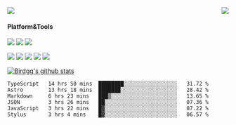 <p>
  <a href="https://count.getloli.com/"><img src="https://count.getloli.com/get/@birdgg.readme?theme=moebooru-h"></a>
  <img src="https://weather-icon.journeyad.repl.co/@hangzhou?v=1" align="right">
</p>

#### Platform&Tools
[![](https://img.shields.io/badge/macOS-Big%20Sur-292e33?style=flat-square&logo=apple&logoColor=ffffff)](https://www.apple.com/macos/big-sur/)
[![](https://img.shields.io/badge/IDE-Visual%20Studio%20Code-blue?style=flat-square&logo=visual-studio-code&logoColor=ffffff)](https://code.visualstudio.com/)
[![](https://img.shields.io/badge/Editor-Emacs-purple?style=flat-square&logo=gnu-emacs&logoColor=ffffff)](https://www.gnu.org/software/emacs/)

[![](https://img.shields.io/badge/-React-61dafb?style=flat-square&logo=react&logoColor=ffffff)](https://reactjs.org/)
[![](https://img.shields.io/badge/-ReactNative-61dafb?style=flat-square&logo=react&logoColor=ffffff)](https://reactnative.dev/)
[![](https://img.shields.io/badge/-TypeScript-007acc?style=flat-square&logo=typescript&logoColor=white)](https://www.typescriptlang.org/)
[![](https://img.shields.io/badge/-JavaScript-f7e018?style=flat-square&logo=javascript&logoColor=white)](https://www.ecma-international.org/)
[![](https://img.shields.io/badge/-Node.js-43853d?style=flat-square&logo=node.js&logoColor=ffffff)](https://nodejs.org/)

<a href="https://github.com/birdgg"><img align="center" src="https://github-readme-stats.vercel.app/api?username=birdgg&show_icons=true&include_all_commits=true&hide_border=tru&custom_title=Birdgg%27s%20Github%20Stats" alt="Birdgg's github stats" /></a> 

<!--START_SECTION:waka-->

```text
TypeScript   14 hrs 50 mins  ████████░░░░░░░░░░░░░░░░░   31.72 %
Astro        13 hrs 18 mins  ███████░░░░░░░░░░░░░░░░░░   28.42 %
Markdown     6 hrs 23 mins   ███▒░░░░░░░░░░░░░░░░░░░░░   13.65 %
JSON         3 hrs 26 mins   ██░░░░░░░░░░░░░░░░░░░░░░░   07.36 %
JavaScript   3 hrs 22 mins   █▓░░░░░░░░░░░░░░░░░░░░░░░   07.22 %
Stylus       3 hrs 4 mins    █▓░░░░░░░░░░░░░░░░░░░░░░░   06.57 %
```

<!--END_SECTION:waka-->
